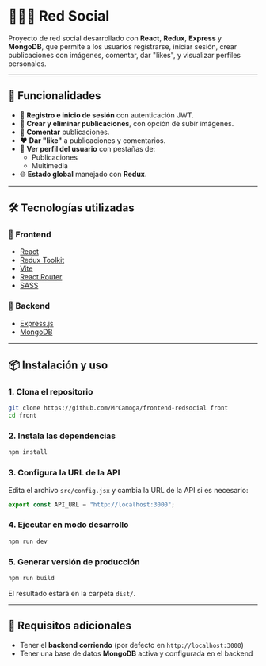 # 🧑‍🤝‍🧑 Red Social

Proyecto de red social desarrollado con **React**, **Redux**, **Express** y **MongoDB**, que permite a los usuarios registrarse, iniciar sesión, crear publicaciones con imágenes, comentar, dar "likes", y visualizar perfiles personales.

---

## 🚀 Funcionalidades

- 🔐 **Registro e inicio de sesión** con autenticación JWT.
- 📝 **Crear y eliminar publicaciones**, con opción de subir imágenes.
- 💬 **Comentar** publicaciones.
- ❤️ **Dar "like"** a publicaciones y comentarios.
- 👤 **Ver perfil del usuario** con pestañas de:
  - Publicaciones
  - Multimedia
- 🌐 **Estado global** manejado con **Redux**.

---

## 🛠️ Tecnologías utilizadas

### 🔷 Frontend
- [React](https://reactjs.org/)
- [Redux Toolkit](https://redux-toolkit.js.org/)
- [Vite](https://vitejs.dev/)
- [React Router](https://reactrouter.com/)
- [SASS](https://sass-lang.com/)

### 🔶 Backend
- [Express.js](https://expressjs.com/)
- [MongoDB](https://www.mongodb.com/)

---

## 📦 Instalación y uso

### 1. Clona el repositorio

```bash
git clone https://github.com/MrCamoga/frontend-redsocial front
cd front
```

### 2. Instala las dependencias

```bash
npm install
```

### 3. Configura la URL de la API

Edita el archivo `src/config.jsx` y cambia la URL de la API si es necesario:

```js
export const API_URL = "http://localhost:3000";
```

### 4. Ejecutar en modo desarrollo

```bash
npm run dev
```

### 5. Generar versión de producción

```bash
npm run build
```

El resultado estará en la carpeta `dist/`.

---

## 🔧 Requisitos adicionales

- Tener el **backend corriendo** (por defecto en `http://localhost:3000`)
- Tener una base de datos **MongoDB** activa y configurada en el backend